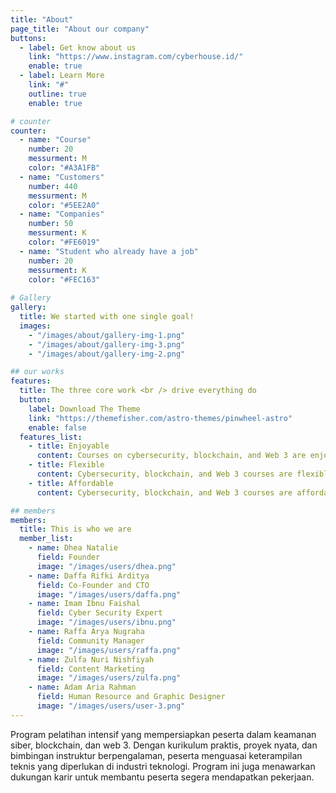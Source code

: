 ```yaml
---
title: "About"
page_title: "About our company"
buttons:
  - label: Get know about us
    link: "https://www.instagram.com/cyberhouse.id/"
    enable: true
  - label: Learn More
    link: "#"
    outline: true
    enable: true

# counter
counter:
  - name: "Course"
    number: 20
    messurment: M
    color: "#A3A1FB"
  - name: "Customers"
    number: 440
    messurment: M
    color: "#5EE2A0"
  - name: "Companies"
    number: 50
    messurment: K
    color: "#FE6019"
  - name: "Student who already have a job"
    number: 20
    messurment: K
    color: "#FEC163"
    
# Gallery
gallery:
  title: We started with one single goal!
  images:
    - "/images/about/gallery-img-1.png"
    - "/images/about/gallery-img-3.png"
    - "/images/about/gallery-img-2.png"

## our works
features:
  title: The three core work <br /> drive everything do
  button:
    label: Download The Theme
    link: "https://themefisher.com/astro-themes/pinwheel-astro"
    enable: false
  features_list:
    - title: Enjoyable
      content: Courses on cybersecurity, blockchain, and Web 3 are enjoyable and informative, providing students with crucial skills for the modern digital era.
    - title: Flexible 
      content: Cybersecurity, blockchain, and Web 3 courses are flexible, accommodating various learning styles and schedules to help students acquire essential digital skills.
    - title: Affordable
      content: Cybersecurity, blockchain, and Web 3 courses are affordable, offering valuable education at a low cost and making vital digital skills accessible to many students.

## members
members:
  title: This is who we are
  member_list:
    - name: Dhea Natalie
      field: Founder
      image: "/images/users/dhea.png"
    - name: Daffa Rifki Arditya
      field: Co-Founder and CTO
      image: "/images/users/daffa.png"
    - name: Imam Ibnu Faishal
      field: Cyber Security Expert
      image: "/images/users/ibnu.png"
    - name: Raffa Arya Nugraha
      field: Community Manager
      image: "/images/users/raffa.png"
    - name: Zulfa Nuri Nishfiyah
      field: Content Marketing
      image: "/images/users/zulfa.png"
    - name: Adam Aria Rahman
      field: Human Resource and Graphic Designer
      image: "/images/users/user-3.png"
---
```

 Program pelatihan intensif yang mempersiapkan peserta dalam keamanan siber, blockchain, dan web 3. Dengan kurikulum praktis, proyek nyata, dan bimbingan instruktur berpengalaman, peserta menguasai keterampilan teknis yang diperlukan di industri teknologi. Program ini juga menawarkan dukungan karir untuk membantu peserta segera mendapatkan pekerjaan.